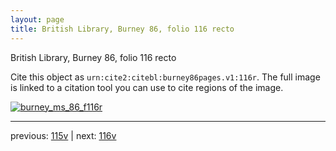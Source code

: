 ```yaml
---
layout: page
title: British Library, Burney 86, folio 116 recto
---
```


British Library, Burney 86, folio 116 recto

Cite this object as `urn:cite2:citebl:burney86pages.v1:116r`.  The full image is linked to a citation tool you can use to cite regions of the image.

[![burney_ms_86_f116r](http://www.homermultitext.org/iipsrv?IIIF=/project/homer/pyramidal/deepzoom/citebl/burney86imgs/v1/burney_ms_86_f116r.tif/full/800,/0/default.jpg)](http://www.homermultitext.org/ict2/?urn=urn:cite2:citebl:burney86imgs.v1:burney_ms_86_f116r) 

---

previous:  [115v](../115v/) | next: [116v](../116v/)